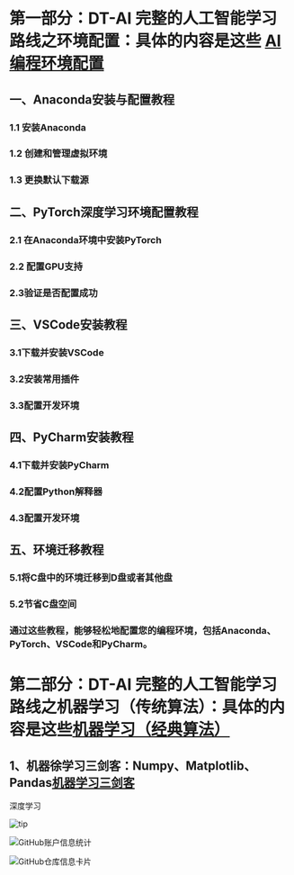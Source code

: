 
#  第一部分：DT-AI 完整的人工智能学习路线之环境配置：具体的内容是这些  [AI编程环境配置](https://github.com/buluslee/DT-AI/tree/AI%E7%8E%AF%E5%A2%83%E9%85%8D%E7%BD%AE)

## 一、Anaconda安装与配置教程

### 1.1 安装Anaconda

### 1.2 创建和管理虚拟环境

### 1.3 更换默认下载源

## 二、PyTorch深度学习环境配置教程

### 2.1 在Anaconda环境中安装PyTorch
### 2.2 配置GPU支持
### 2.3验证是否配置成功

## 三、VSCode安装教程

### 3.1下载并安装VSCode
### 3.2安装常用插件
### 3.3配置开发环境


## 四、PyCharm安装教程

### 4.1下载并安装PyCharm
### 4.2配置Python解释器
### 4.3配置开发环境

## 五、环境迁移教程

### 5.1将C盘中的环境迁移到D盘或者其他盘
### 5.2节省C盘空间
### 通过这些教程，能够轻松地配置您的编程环境，包括Anaconda、PyTorch、VSCode和PyCharm。

# 第二部分：DT-AI 完整的人工智能学习路线之机器学习（传统算法）：具体的内容是这些[机器学习（经典算法）](https://github.com/buluslee/DT-AI/tree/AI%E7%8E%AF%E5%A2%83%E9%85%8D%E7%BD%AE/%E6%9C%BA%E5%99%A8%E5%AD%A6%E4%B9%A0%EF%BC%88%E4%BC%A0%E7%BB%9F%E7%AE%97%E6%B3%95%EF%BC%89)

## 1、机器徐学习三剑客：Numpy、Matplotlib、Pandas[机器学习三剑客](https://github.com/buluslee/DT-AI/tree/AI%E7%8E%AF%E5%A2%83%E9%85%8D%E7%BD%AE/%E6%9C%BA%E5%99%A8%E5%AD%A6%E4%B9%A0%EF%BC%88%E4%BC%A0%E7%BB%9F%E7%AE%97%E6%B3%95%EF%BC%89/%E6%9C%BA%E5%99%A8%E5%AD%A6%E4%B9%A0%E4%B8%89%E5%89%91%E5%AE%A2)



深度学习

![tip](https://badgen.net/badge/python/3.1.6/green?icon=packagephobia)

![GitHub账户信息统计](https://github-stats.ubrong.com/api?username=buluslee&show_icons=true&theme=tokyonight)

![GitHub仓库信息卡片](https://github-stats.ubrong.com/api/pin/?username=buluslee&repo=GNN&theme=dark)
